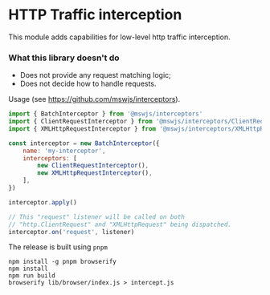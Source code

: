 # HTTP Traffic interception

This module adds capabilities for low-level http traffic
interception.

### What this library doesn't do
- Does not provide any request matching logic;
- Does not decide how to handle requests.

Usage (see https://github.com/mswjs/interceptors).

````js
import { BatchInterceptor } from '@mswjs/interceptors'
import { ClientRequestInterceptor } from '@mswjs/interceptors/ClientRequest'
import { XMLHttpRequestInterceptor } from '@mswjs/interceptors/XMLHttpRequest'

const interceptor = new BatchInterceptor({
    name: 'my-interceptor',
    interceptors: [
        new ClientRequestInterceptor(),
        new XMLHttpRequestInterceptor(),
    ],
})

interceptor.apply()

// This "request" listener will be called on both
// "http.ClientRequest" and "XMLHttpRequest" being dispatched.
interceptor.on('request', listener)
````

The release is built using ``pnpm``
 ````
 npm install -g pnpm browserify
 npm install
 npm run build
 browserify lib/browser/index.js > intercept.js
 ````


